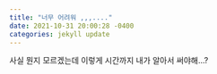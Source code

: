 ```yaml
---
title: "너무 어려워 ,,,...."
date: 2021-10-31 20:00:28 -0400
categories: jekyll update
---
```


사실 뭔지 모르겠는데 이렇게 시간까지 내가 알아서 써야해...?

